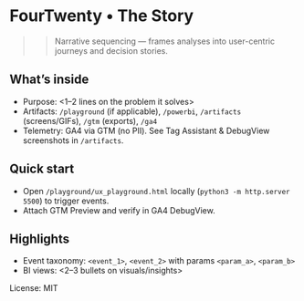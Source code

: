 # FourTwenty • The Story

>>Narrative sequencing — frames analyses into user-centric journeys and decision stories.

## What’s inside
- Purpose: <1–2 lines on the problem it solves>
- Artifacts: `/playground` (if applicable), `/powerbi`, `/artifacts` (screens/GIFs), `/gtm` (exports), `/ga4`
- Telemetry: GA4 via GTM (no PII). See Tag Assistant & DebugView screenshots in `/artifacts`.

## Quick start
- Open `/playground/ux_playground.html` locally (`python3 -m http.server 5500`) to trigger events.
- Attach GTM Preview and verify in GA4 DebugView.

## Highlights
- Event taxonomy: `<event_1>`, `<event_2>` with params `<param_a>`, `<param_b>`
- BI views: <2–3 bullets on visuals/insights>

License: MIT
